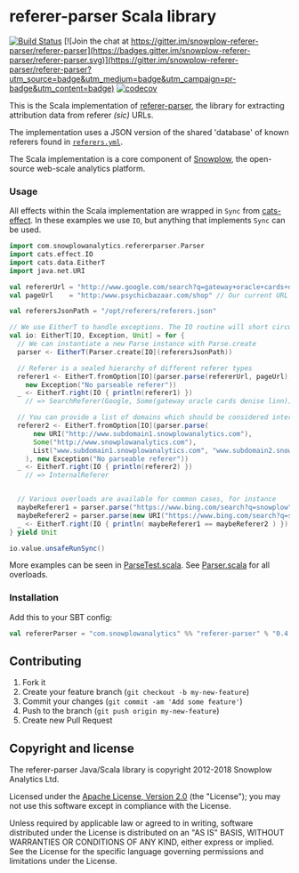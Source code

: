 # referer-parser Scala library

[![Build Status](https://travis-ci.org/snowplow-referer-parser/scala-referer-parser.svg?branch=develop)](https://travis-ci.org/snowplow-referer-parser/scala-referer-parser)
[![Join the chat at https://gitter.im/snowplow-referer-parser/referer-parser](https://badges.gitter.im/snowplow-referer-parser/referer-parser.svg)](https://gitter.im/snowplow-referer-parser/referer-parser?utm_source=badge&utm_medium=badge&utm_campaign=pr-badge&utm_content=badge)
[![codecov](https://codecov.io/gh/snowplow-referer-parser/scala-referer-parser/branch/master/graph/badge.svg)](https://codecov.io/gh/snowplow-referer-parser/scala-referer-parser)

This is the Scala implementation of [referer-parser][referer-parser], the library for extracting attribution data from referer _(sic)_ URLs.

The implementation uses a JSON version of the shared 'database' of known referers found in [`referers.yml`][referers-yml].

The Scala implementation is a core component of [Snowplow][snowplow], the open-source web-scale analytics platform.

### Usage

All effects within the Scala implementation are wrapped in `Sync` from [cats-effect][cats-effect]. In these examples we use `IO`, but anything that implements `Sync` can be used.

```scala
import com.snowplowanalytics.refererparser.Parser
import cats.effect.IO
import cats.data.EitherT
import java.net.URI

val refererUrl = "http://www.google.com/search?q=gateway+oracle+cards+denise+linn&hl=en&client=safari"
val pageUrl    = "http:/www.psychicbazaar.com/shop" // Our current URL

val referersJsonPath = "/opt/referers/referers.json"

// We use EitherT to handle exceptions. The IO routine will short circuit if an exception is returned.
val io: EitherT[IO, Exception, Unit] = for {
  // We can instantiate a new Parse instance with Parse.create
  parser <- EitherT(Parser.create[IO](referersJsonPath))

  // Referer is a sealed hierarchy of different referer types
  referer1 <- EitherT.fromOption[IO](parser.parse(refererUrl, pageUrl),
    new Exception("No parseable referer"))
  _ <- EitherT.right(IO { println(referer1) })
    // => SearchReferer(Google, Some(gateway oracle cards denise linn))

  // You can provide a list of domains which should be considered internal
  referer2 <- EitherT.fromOption[IO](parser.parse(
      new URI("http://www.subdomain1.snowplowanalytics.com"),
      Some("http://www.snowplowanalytics.com"),
      List("www.subdomain1.snowplowanalytics.com", "www.subdomain2.snowplowanalytics.com")
    ), new Exception("No parseable referer"))
  _ <- EitherT.right(IO { println(referer2) })
    // => InternalReferer


  // Various overloads are available for common cases, for instance
  maybeReferer1 = parser.parse("https://www.bing.com/search?q=snowplow")
  maybeReferer2 = parser.parse(new URI("https://www.bing.com/search?q=snowplow"), None, Nil)
  _ <- EitherT.right(IO { println( maybeReferer1 == maybeReferer2 ) }) // => true
} yield Unit

io.value.unsafeRunSync()
```

More examples can be seen in [ParseTest.scala][parsetest-scala]. See [Parser.scala][parser-scala] for all overloads.

[parsetest-scala]: src/test/scala/com/snowplowanalytics/refererparser/ParseTest.scala
[parser-scala]: src/main/scala/com/snowplowanalytics/refererparser/Parser.scala

### Installation

Add this to your SBT config:

```scala
val refererParser = "com.snowplowanalytics" %% "referer-parser" % "0.4.0"
```

## Contributing

1. Fork it
2. Create your feature branch (`git checkout -b my-new-feature`)
3. Commit your changes (`git commit -am 'Add some feature'`)
4. Push to the branch (`git push origin my-new-feature`)
5. Create new Pull Request

## Copyright and license

The referer-parser Java/Scala library is copyright 2012-2018 Snowplow Analytics Ltd.

Licensed under the [Apache License, Version 2.0][license] (the "License");
you may not use this software except in compliance with the License.

Unless required by applicable law or agreed to in writing, software
distributed under the License is distributed on an "AS IS" BASIS,
WITHOUT WARRANTIES OR CONDITIONS OF ANY KIND, either express or implied.
See the License for the specific language governing permissions and
limitations under the License.

[snowplow]: https://github.com/snowplow/snowplow

[referer-parser]: https://github.com/snowplow-referer-parser/referer-parser
[referers-yml]: https://github.com/snowplow-referer-parser/referer-parser/blob/develop/resources/referers.yml

[cats-effect]: https://github.com/typelevel/cats-effect

[license]: http://www.apache.org/licenses/LICENSE-2.0
